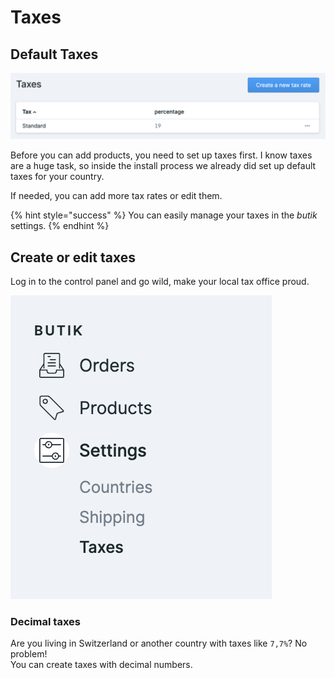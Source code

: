 # Taxes

## Default Taxes

![German taxes live in action](../.gitbook/assets/taxes.png)

Before you can add products, you need to set up taxes first. I know taxes are a huge task, so inside the install process we already did set up default taxes for your country. 

If needed, you can add more tax rates or edit them.

{% hint style="success" %}
You can easily manage your taxes in the _butik_ settings.
{% endhint %}

## Create or edit taxes

Log in to the control panel and go wild, make your local tax office proud. 

![](../.gitbook/assets/taxes-menu.png)

### Decimal taxes

Are you living in Switzerland or another country with taxes like `7,7%`? No problem!  
You can create taxes with decimal numbers.

